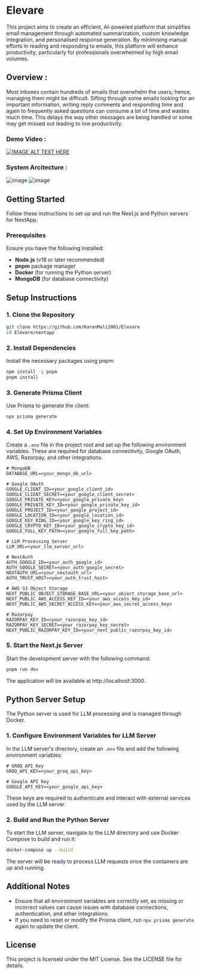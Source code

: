 # Elevare

This project aims to create an efficient, AI-powered platform that simplifies email management through automated summarization, custom knowledge integration, and personalised response generation. By minimising manual efforts in reading and responding to emails, this platform will enhance productivity, particularly for professionals overwhelmed by high email volumes.




## Overview : 
Most inboxes contain hundreds of emails that overwhelm the users; hence, managing them might be difficult. Sifting through some emails looking for an important information, writing reply comments and responding time and again to frequently asked questions can consume a lot of time and wastes much time. This delays the way other messages are being handled or some may get missed out leading to low productivity.

### Demo Video : 
[![IMAGE ALT TEXT HERE](https://img.youtube.com/vi/RdNlkK7dfYU/0.jpg)](https://www.youtube.com/watch?v=RdNlkK7dfYU)

### System Arcitecture : 
![image](https://github.com/user-attachments/assets/ef4ac9d3-a2f8-4840-af9e-0ac0e7e70f34)
![image](https://github.com/user-attachments/assets/c00b1008-e4de-4d6a-b521-7a7206f59638)


## Getting Started

Follow these instructions to set up and run the Next.js and Python servers for NextApp.

### Prerequisites

Ensure you have the following installed:

- **Node.js** (v18 or later recommended)
- **pnpm** package manager
- **Docker** (for running the Python server)
- **MongoDB** (for database connectivity)

## Setup Instructions

### 1. Clone the Repository

```bash
git clone https://github.com/KaranMali2001/Elevare
cd Elevare/nextapp
```

### 2. Install Dependencies

Install the necessary packages using pnpm:

```bash
npm install -g pnpm
pnpm install
```

### 3. Generate Prisma Client

Use Prisma to generate the client:

```bash
npx prisma generate
```

### 4. Set Up Environment Variables

Create a `.env` file in the project root and set up the following environment variables. These are required for database connectivity, Google OAuth, AWS, Razorpay, and other integrations.

```env
# MongoDB
DATABASE_URL=<your_mongo_db_url>

# Google OAuth
GOOGLE_CLIENT_ID=<your_google_client_id>
GOOGLE_CLIENT_SECRET=<your_google_client_secret>
GOOGLE_PRIVATE_KEY=<your_google_private_key>
GOOGLE_PRIVATE_KEY_ID=<your_google_private_key_id>
GOOGLE_PROJECT_ID=<your_google_project_id>
GOOGLE_LOCATION_ID=<your_google_location_id>
GOOGLE_KEY_RING_ID=<your_google_key_ring_id>
GOOGLE_CRYPTO_KEY_ID=<your_google_crypto_key_id>
GOOGLE_FULL_KEY_PATH=<your_google_full_key_path>

# LLM Processing Server
LLM_URL=<your_llm_server_url>

# NextAuth
AUTH_GOOGLE_ID=<your_auth_google_id>
AUTH_GOOGLE_SECRET=<your_auth_google_secret>
NEXTAUTH_URL=<your_nextauth_url>
AUTH_TRUST_HOST=<your_auth_trust_host>

# AWS S3 Object Storage
NEXT_PUBLIC_OBJECT_STORAGE_BASE_URL=<your_object_storage_base_url>
NEXT_PUBLIC_AWS_ACCESS_KEY_ID=<your_aws_access_key_id>
NEXT_PUBLIC_AWS_SECRET_ACCESS_KEY=<your_aws_secret_access_key>

# Razorpay
RAZORPAY_KEY_ID=<your_razorpay_key_id>
RAZORPAY_KEY_SECRET=<your_razorpay_key_secret>
NEXT_PUBLIC_RAZORPAY_KEY_ID=<your_next_public_razorpay_key_id>
```

### 5. Start the Next.js Server

Start the development server with the following command:

```bash
pnpm run dev
```

The application will be available at http://localhost:3000.

## Python Server Setup

The Python server is used for LLM processing and is managed through Docker.

### 1. Configure Environment Variables for LLM Server

In the LLM server's directory, create an `.env` file and add the following environment variables:

```env
# GROQ API Key
GROQ_API_KEY=<your_groq_api_key>

# Google API Key
GOOGLE_API_KEY=<your_google_api_key>
```

These keys are required to authenticate and interact with external services used by the LLM server.

### 2. Build and Run the Python Server

To start the LLM server, navigate to the LLM directory and use Docker Compose to build and run it:

```bash
docker-compose up --build
```

The server will be ready to process LLM requests once the containers are up and running.

## Additional Notes

- Ensure that all environment variables are correctly set, as missing or incorrect values can cause issues with database connections, authentication, and other integrations.
- If you need to reset or modify the Prisma client, run `npx prisma generate` again to update the client.

## License

This project is licensed under the MIT License. See the LICENSE file for details.
